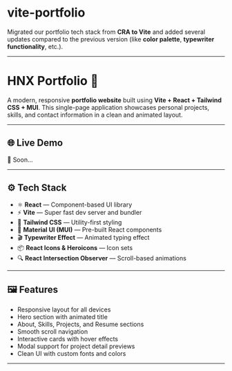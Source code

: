 # vite-portfolio

Migrated our portfolio tech stack from **CRA to Vite** and added several updates compared to the previous version (like **color palette**, **typewriter functionality**, etc.).

---

# HNX Portfolio 🚀

A modern, responsive **portfolio website** built using **Vite + React + Tailwind CSS + MUI**. This single-page application showcases personal projects, skills, and contact information in a clean and animated layout.

---

## 🌐 Live Demo

🔗 Soon...

---

## ⚙️ Tech Stack

- ⚛️ **React** — Component-based UI library
- ⚡ **Vite** — Super fast dev server and bundler
- 🎨 **Tailwind CSS** — Utility-first styling
- 🧩 **Material UI (MUI)** — Pre-built React components
- 🎬 **Typewriter Effect** — Animated typing effect
- 📦 **React Icons & Heroicons** — Icon sets
- 🔍 **React Intersection Observer** — Scroll-based animations

---

## 🖼️ Features

- Responsive layout for all devices
- Hero section with animated title
- About, Skills, Projects, and Resume sections
- Smooth scroll navigation
- Interactive cards with hover effects
- Modal support for project detail previews
- Clean UI with custom fonts and colors

---
